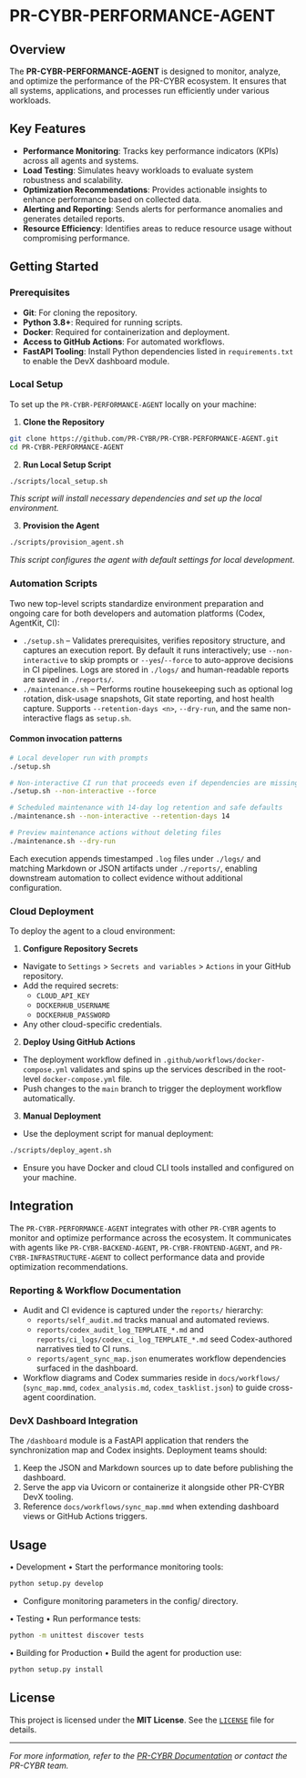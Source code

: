 <!--
Updaates that need to be made:
1. 
-->

# PR-CYBR-PERFORMANCE-AGENT

## Overview

The **PR-CYBR-PERFORMANCE-AGENT** is designed to monitor, analyze, and optimize the performance of the PR-CYBR ecosystem. It ensures that all systems, applications, and processes run efficiently under various workloads.

## Key Features

- **Performance Monitoring**: Tracks key performance indicators (KPIs) across all agents and systems.
- **Load Testing**: Simulates heavy workloads to evaluate system robustness and scalability.
- **Optimization Recommendations**: Provides actionable insights to enhance performance based on collected data.
- **Alerting and Reporting**: Sends alerts for performance anomalies and generates detailed reports.
- **Resource Efficiency**: Identifies areas to reduce resource usage without compromising performance.

## Getting Started

### Prerequisites

- **Git**: For cloning the repository.
- **Python 3.8+**: Required for running scripts.
- **Docker**: Required for containerization and deployment.
- **Access to GitHub Actions**: For automated workflows.
- **FastAPI Tooling**: Install Python dependencies listed in `requirements.txt` to enable the DevX dashboard module.

### Local Setup

To set up the `PR-CYBR-PERFORMANCE-AGENT` locally on your machine:

1. **Clone the Repository**

```bash
git clone https://github.com/PR-CYBR/PR-CYBR-PERFORMANCE-AGENT.git
cd PR-CYBR-PERFORMANCE-AGENT
```

2. **Run Local Setup Script**

```bash
./scripts/local_setup.sh
```
_This script will install necessary dependencies and set up the local environment._

3. **Provision the Agent**

```bash
./scripts/provision_agent.sh
```
_This script configures the agent with default settings for local development._

### Automation Scripts

Two new top-level scripts standardize environment preparation and ongoing care for both developers and automation platforms (Codex, AgentKit, CI):

- `./setup.sh` – Validates prerequisites, verifies repository structure, and captures an execution report. By default it runs interactively; use `--non-interactive` to skip prompts or `--yes`/`--force` to auto-approve decisions in CI pipelines. Logs are stored in `./logs/` and human-readable reports are saved in `./reports/`.
- `./maintenance.sh` – Performs routine housekeeping such as optional log rotation, disk-usage snapshots, Git state reporting, and host health capture. Supports `--retention-days <n>`, `--dry-run`, and the same non-interactive flags as `setup.sh`.

#### Common invocation patterns

```bash
# Local developer run with prompts
./setup.sh

# Non-interactive CI run that proceeds even if dependencies are missing
./setup.sh --non-interactive --force

# Scheduled maintenance with 14-day log retention and safe defaults
./maintenance.sh --non-interactive --retention-days 14

# Preview maintenance actions without deleting files
./maintenance.sh --dry-run
```

Each execution appends timestamped `.log` files under `./logs/` and matching Markdown or JSON artifacts under `./reports/`, enabling downstream automation to collect evidence without additional configuration.

### Cloud Deployment

To deploy the agent to a cloud environment:

1. **Configure Repository Secrets**

- Navigate to `Settings` > `Secrets and variables` > `Actions` in your GitHub repository.
- Add the required secrets:
   - `CLOUD_API_KEY`
   - `DOCKERHUB_USERNAME`
   - `DOCKERHUB_PASSWORD`
- Any other cloud-specific credentials.

2. **Deploy Using GitHub Actions**

- The deployment workflow defined in `.github/workflows/docker-compose.yml` validates and spins up the services described in the root-level `docker-compose.yml` file.
- Push changes to the `main` branch to trigger the deployment workflow automatically.

3. **Manual Deployment**

- Use the deployment script for manual deployment:

```bash
./scripts/deploy_agent.sh
```

- Ensure you have Docker and cloud CLI tools installed and configured on your machine.

## Integration

The `PR-CYBR-PERFORMANCE-AGENT` integrates with other `PR-CYBR` agents to monitor and optimize performance across the ecosystem. It communicates with agents like `PR-CYBR-BACKEND-AGENT`, `PR-CYBR-FRONTEND-AGENT`, and `PR-CYBR-INFRASTRUCTURE-AGENT` to collect performance data and provide optimization recommendations.

### Reporting & Workflow Documentation

- Audit and CI evidence is captured under the `reports/` hierarchy:
  - `reports/self_audit.md` tracks manual and automated reviews.
  - `reports/codex_audit_log_TEMPLATE_*.md` and `reports/ci_logs/codex_ci_log_TEMPLATE_*.md` seed Codex-authored narratives tied to CI runs.
  - `reports/agent_sync_map.json` enumerates workflow dependencies surfaced in the dashboard.
- Workflow diagrams and Codex summaries reside in `docs/workflows/` (`sync_map.mmd`, `codex_analysis.md`, `codex_tasklist.json`) to guide cross-agent coordination.

### DevX Dashboard Integration

The `/dashboard` module is a FastAPI application that renders the synchronization map and Codex insights. Deployment teams should:

1. Keep the JSON and Markdown sources up to date before publishing the dashboard.
2. Serve the app via Uvicorn or containerize it alongside other PR-CYBR DevX tooling.
3. Reference `docs/workflows/sync_map.mmd` when extending dashboard views or GitHub Actions triggers.

## Usage

•	Development
•	Start the performance monitoring tools:

```bash
python setup.py develop
```

- Configure monitoring parameters in the config/ directory.

•	Testing
•	Run performance tests:

```bash
python -m unittest discover tests
```

•	Building for Production
•	Build the agent for production use:

```bash
python setup.py install
```

## License

This project is licensed under the **MIT License**. See the [`LICENSE`](LICENSE) file for details.

---

_For more information, refer to the [PR-CYBR Documentation](https://github.com/PR-CYBR/PR-CYBR-PERFORMANCE-AGENTWiki) or contact the PR-CYBR team._
